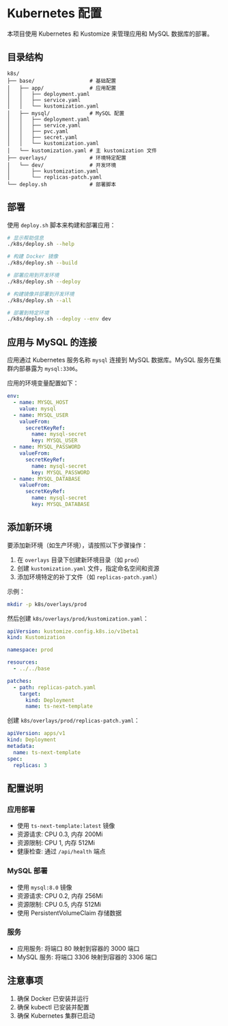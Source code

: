 # Kubernetes 配置

本项目使用 Kubernetes 和 Kustomize 来管理应用和 MySQL 数据库的部署。

## 目录结构

```
k8s/
├── base/                  # 基础配置
│   ├── app/               # 应用配置
│   │   ├── deployment.yaml
│   │   ├── service.yaml
│   │   └── kustomization.yaml
│   ├── mysql/             # MySQL 配置
│   │   ├── deployment.yaml
│   │   ├── service.yaml
│   │   ├── pvc.yaml
│   │   ├── secret.yaml
│   │   └── kustomization.yaml
│   └── kustomization.yaml # 主 kustomization 文件
├── overlays/              # 环境特定配置
│   └── dev/               # 开发环境
│       ├── kustomization.yaml
│       └── replicas-patch.yaml
└── deploy.sh              # 部署脚本
```

## 部署

使用 `deploy.sh` 脚本来构建和部署应用：

```bash
# 显示帮助信息
./k8s/deploy.sh --help

# 构建 Docker 镜像
./k8s/deploy.sh --build

# 部署应用到开发环境
./k8s/deploy.sh --deploy

# 构建镜像并部署到开发环境
./k8s/deploy.sh --all

# 部署到特定环境
./k8s/deploy.sh --deploy --env dev
```

## 应用与 MySQL 的连接

应用通过 Kubernetes 服务名称 `mysql` 连接到 MySQL 数据库。MySQL 服务在集群内部暴露为 `mysql:3306`。

应用的环境变量配置如下：

```yaml
env:
  - name: MYSQL_HOST
    value: mysql
  - name: MYSQL_USER
    valueFrom:
      secretKeyRef:
        name: mysql-secret
        key: MYSQL_USER
  - name: MYSQL_PASSWORD
    valueFrom:
      secretKeyRef:
        name: mysql-secret
        key: MYSQL_PASSWORD
  - name: MYSQL_DATABASE
    valueFrom:
      secretKeyRef:
        name: mysql-secret
        key: MYSQL_DATABASE
```

## 添加新环境

要添加新环境（如生产环境），请按照以下步骤操作：

1. 在 `overlays` 目录下创建新环境目录（如 `prod`）
2. 创建 `kustomization.yaml` 文件，指定命名空间和资源
3. 添加环境特定的补丁文件（如 `replicas-patch.yaml`）

示例：

```bash
mkdir -p k8s/overlays/prod
```

然后创建 `k8s/overlays/prod/kustomization.yaml`：

```yaml
apiVersion: kustomize.config.k8s.io/v1beta1
kind: Kustomization

namespace: prod

resources:
  - ../../base

patches:
  - path: replicas-patch.yaml
    target:
      kind: Deployment
      name: ts-next-template
```

创建 `k8s/overlays/prod/replicas-patch.yaml`：

```yaml
apiVersion: apps/v1
kind: Deployment
metadata:
  name: ts-next-template
spec:
  replicas: 3
```

## 配置说明

### 应用部署

- 使用 `ts-next-template:latest` 镜像
- 资源请求: CPU 0.3, 内存 200Mi
- 资源限制: CPU 1, 内存 512Mi
- 健康检查: 通过 `/api/health` 端点

### MySQL 部署

- 使用 `mysql:8.0` 镜像
- 资源请求: CPU 0.2, 内存 256Mi
- 资源限制: CPU 0.5, 内存 512Mi
- 使用 PersistentVolumeClaim 存储数据

### 服务

- 应用服务: 将端口 80 映射到容器的 3000 端口
- MySQL 服务: 将端口 3306 映射到容器的 3306 端口

## 注意事项

1. 确保 Docker 已安装并运行
2. 确保 kubectl 已安装并配置
3. 确保 Kubernetes 集群已启动
